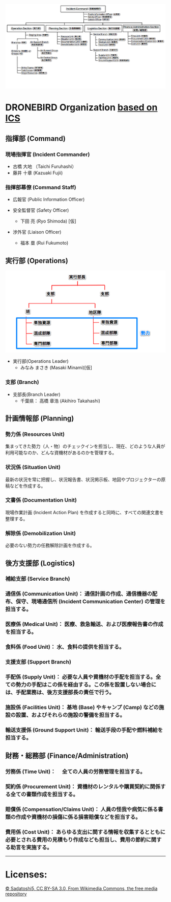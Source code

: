 ![ICS Organization](https://github.com/dronebird/docs4dronebirds/blob/master/organization/ICS_Organization.jpg?raw=true)

# DRONEBIRD Organization [based on ICS](https://ja.wikipedia.org/wiki/インシデント・コマンド・システム) 
## 指揮部 (Command)
### 現場指揮官 (Incident Commander) 
* 古橋 大地 （Taichi Furuhashi）
* 藤井 十章 (Kazuaki Fujii)

### 指揮部幕僚 (Command Staff) 
* 広報官 (Public Information Officer)

* 安全監督官 (Safety Officer)
   * 下田 亮 (Ryo Shimoda) [仮]

* 渉外官 (Liaison Officer)
   * 福本 塁 (Rui Fukumoto)

## 実行部 (Operations)
![ICS Operation.jpg](https://github.com/dronebird/docs4dronebirds/blob/master/organization/ICS_Operation.jpg?raw=true)
* 実行部(Operations Leader) 
   * みなみ まさき (Masaki Minami)[仮]

### 支部 (Branch)
* 支部長(Branch Leader) 
   * 千葉県： 高橋 章浩 (Akihiro Takahashi)


## 計画情報部 (Planning)
### 勢力係 (Resources Unit)
集まってきた勢力（人・物）のチェックインを担当し、現在、どのような人員が利用可能なのか、どんな資機材があるのかを管理する。

### 状況係 (Situation Unit)
最新の状況を常に把握し、状況報告書、状況掲示板、地図やプロジェクターの原稿などを作成する。

### 文書係 (Documentation Unit)
現場作業計画 (Incident Action Plan) を作成すると同時に、すべての関連文書を整理する。

### 解除係 (Demobilization Unit)
必要のない勢力の任務解除計画を作成する。


## 後方支援部 (Logistics)
### 補給支部 (Service Branch)
### 通信係 (Communication Unit)： 通信計画の作成、通信機器の配布、保守、現場通信所 (Incident Communication Center) の管理を担当する。
### 医療係 (Medical Unit)： 医療、救急輸送、および医療報告書の作成を担当する。
### 食料係 (Food Unit)： 水、食料の提供を担当する。　
### 支援支部 (Support Branch)
### 手配係 (Supply Unit)： 必要な人員や資機材の手配を担当する。全ての勢力の手配はこの係を経由する。この係を設置しない場合には、手配業務は、後方支援部長の責任で行う。
### 施設係 (Facilities Unit)： 基地 (Base) やキャンプ (Camp) などの施設の設置、およびそれらの施設の警備を担当する。
### 輸送支援係 (Ground Support Unit)： 輸送手段の手配や燃料補給を担当する。


## 財務・総務部 (Finance/Administration) 
### 労務係 (Time Unit)： 　全ての人員の労務管理を担当する。
### 契約係 (Procurement Unit)： 資機材のレンタルや購買契約に関係する全ての書類作成を担当する。
### 賠償係 (Compensation/Claims Unit)： 人員の怪我や病気に係る書類の作成や資機材の損傷に係る損害賠償などを担当する。
### 費用係 (Cost Unit)： あらゆる支出に関する情報を収集するとともに必要とされる費用の見積もり作成なども担当し、費用の節約に関する助言を実施する。

---

# Licenses:

[© Sadatoshi5, CC BY-SA 3.0, From Wikimedia Commons, the free media repository](https://commons.wikimedia.org/wiki/File:ICS_Organization.jpg)
